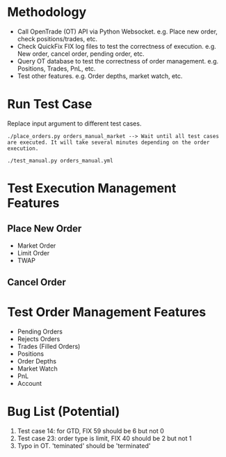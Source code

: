 # Methodology
- Call OpenTrade (OT) API via Python Websocket. e.g. Place new order, check positions/trades, etc.
- Check QuickFix FIX log files to test the correctness of execution. e.g. New order, cancel order, pending order, etc.
- Query OT database to test the correctness of order management. e.g. Positions, Trades, PnL, etc.
- Test other features. e.g. Order depths, market watch, etc.


# Run Test Case
Replace input argument to different test cases.

~~~~
./place_orders.py orders_manual_market --> Wait until all test cases are executed. It will take several minutes depending on the order execution.

./test_manual.py orders_manual.yml
~~~~


# Test Execution Management Features
## Place New Order
- Market Order
- Limit Order
- TWAP
## Cancel Order

# Test Order Management Features
- Pending Orders
- Rejects Orders
- Trades (Filled Orders) 
- Positions
- Order Depths
- Market Watch
- PnL
- Account 

# Bug List (Potential)
1. Test case 14: for GTD, FIX 59 should be 6 but not 0
2. Test case 23: order type is limit, FIX 40 should be 2 but not 1
3. Typo in OT. 'teminated' should be 'terminated'
